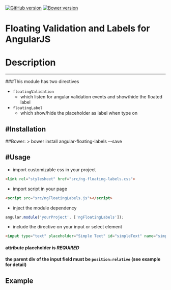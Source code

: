 [![GitHub version](https://badge.fury.io/gh/https%3A%2F%2Fgithub.com%2Falexnoise79%2FngFloatingLabels.svg)](https://github.com/alexnoise79/ngFloatingLabels) [![Bower version](https://badge.fury.io/bo/angular-floating-labels.svg)](http://badge.fury.io/bo/angular-floating-labels)

Floating Validation and Labels for AngularJS
======================

# Description
---------
###This module has two directives
- `floatingValidation`
  - which listen for angular validation events and show/hide the floated label
- `floatingLabel`
  - which show/hide the placeholder as label when type on

#Installation
---------
##Bower:
    > bower install angular-floating-labels --save

#Usage
---------
- import customizable css in your project

```html
<link rel="stylesheet" href="src/ng-floating-labels.css">
```
- import script in your page

```html
<script src="src/ngFloatingLabels.js"></script>
```
- inject the module dependency

```js
angular.module('yourProject', ['ngFloatingLabels']);
```
- include the directive on your input or select element

```html
<input type="text" placeholder="Simple Text" id="simpleText" name="simpleText" ng-model="simpleText" required floating-validation/>
```

#### attribute placeholder is *REQUIRED*
#### the parent div of the input field must be ```position:relative``` (see example for detail)

Example
---------
